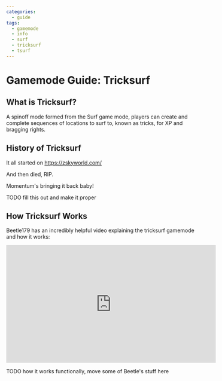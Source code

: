 ```yaml
---
categories:
  - guide
tags:
  - gamemode
  - info
  - surf
  - tricksurf
  - tsurf
---
```


# Gamemode Guide: Tricksurf

## What is Tricksurf?

A spinoff mode formed from the Surf game mode, players can create and complete sequences of locations to surf to, known as tricks, for XP and bragging rights.

## History of Tricksurf

It all started on
https://zskyworld.com/

And then died, RIP.

Momentum's bringing it back baby!

TODO fill this out and make it proper

## How Tricksurf Works

Beetle179 has an incredibly helpful video explaining the tricksurf gamemode and how it works:

<iframe width="560" height="315" src="https://www.youtube-nocookie.com/embed/Bcl27Y8pk4A" title="YouTube video player" frameborder="0" allow="accelerometer; autoplay; clipboard-write; encrypted-media; gyroscope; picture-in-picture" allowfullscreen></iframe>

TODO how it works functionally, move some of Beetle's stuff here
